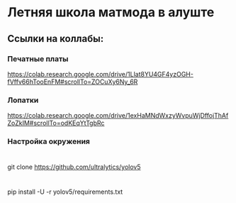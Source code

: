 # Летняя школа матмода в алуште
## Ссылки на коллабы:
### Печатные платы
https://colab.research.google.com/drive/1Llat8YU4GF4yzOGH-fVffv66hTooEnFM#scrollTo=ZOCuXy6Ny_6R
### Лопатки
https://colab.research.google.com/drive/1exHaMNdWxzyWvpuWjDffojThAfZoZkIM#scrollTo=odKEqYtTgbRc
### Настройка окружения
#
git clone https://github.com/ultralytics/yolov5 
#
pip install -U -r yolov5/requirements.txt


